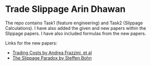 # Trade Slippage Arin Dhawan 

The repo contains Task1 (feature engineering) and Task2 (Slippage Calculations). I have also added the given and new papers within the Slippage papers. I have also included formulas from the new papers. 

Links for the new papers:

* [Trading Costs by Andrea Frazzini, et al](https://papers.ssrn.com/sol3/papers.cfm?abstract_id=3229719)
* [The Slippage Paradox by Steffen Bohn](https://arxiv.org/pdf/1103.2214#:~:text=The%20slippage%2C%20usually%20seen%20as,is%20the%20cost%20of%20waiting%20.)
